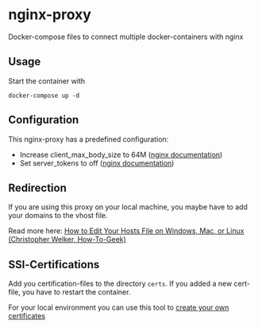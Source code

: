 # nginx-proxy

Docker-compose files to connect multiple docker-containers with nginx

## Usage

Start the container with

```shell
docker-compose up -d
```

## Configuration

This nginx-proxy has a predefined configuration:

- Increase client_max_body_size to 64M ([nginx documentation](http://nginx.org/en/docs/http/ngx_http_core_module.html#client_max_body_size))
- Set server_tokens to off ([nginx documentation](http://nginx.org/en/docs/http/ngx_http_core_module.html#server_tokens))

## Redirection

If you are using this proxy on your local machine, you maybe have to add your domains to the vhost file.

Read more here: [How to Edit Your Hosts File on Windows, Mac, or Linux (Christopher Welker, How-To-Geek)](https://www.howtogeek.com/howto/27350/beginner-geek-how-to-edit-your-hosts-file/)

## SSl-Certifications

Add you certification-files to the directory `certs`. If you added a new cert-file, you have to restart the container.

For your local environment you can use this tool to [create your own certificates](https://github.com/erkenes/ssl-certs-local)